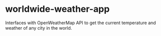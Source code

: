 # worldwide-weather-app
Interfaces with OpenWeatherMap API to get the current temperature and weather of any city in the world. 
